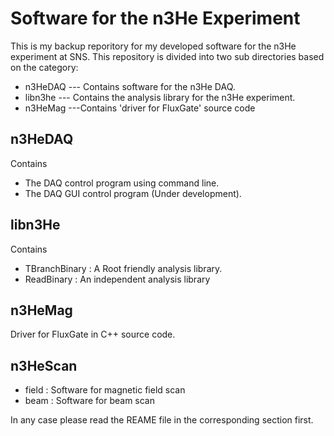 Software for the n3He Experiment
================================== 
This is my backup reporitory for my developed software for the n3He experiment at SNS.
This repository is divided into two sub directories based on the category:
* n3HeDAQ --- Contains software for the n3He DAQ.
* libn3he --- Contains the analysis library for the n3He experiment.
* n3HeMag ---Contains 'driver for FluxGate' source code 


n3HeDAQ
-------
Contains
   * The DAQ control program using command line.
   * The DAQ GUI control program (Under development).

libn3He
-------
Contains
   *  TBranchBinary : A Root friendly analysis library.
   * ReadBinary : An independent analysis library

n3HeMag
--------
 Driver for FluxGate in C++ source code. 


n3HeScan
---------
  * field : Software for magnetic field scan
  * beam : Software for beam scan

In any case please read the REAME file in the corresponding section first.


